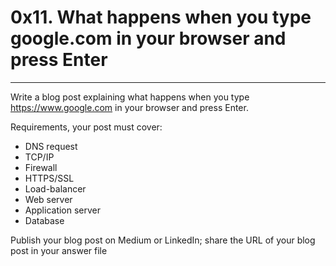 # 0x11. What happens when you type google.com in your browser and press Enter

------------------------------------------


Write a blog post explaining what happens when you type https://www.google.com in your browser and press Enter.

Requirements, your post must cover:

- DNS request
- TCP/IP
- Firewall
- HTTPS/SSL
- Load-balancer
- Web server
- Application server
- Database

Publish your blog post on Medium or LinkedIn; share the URL of your blog post in your answer file 
